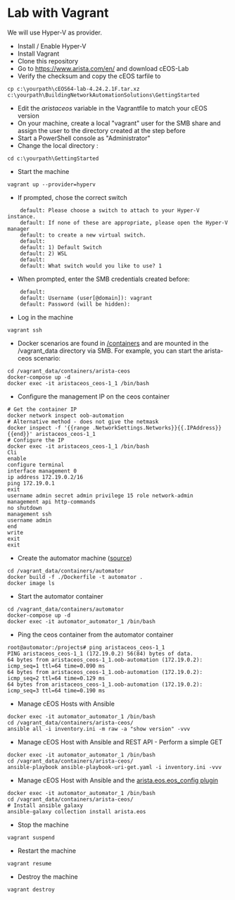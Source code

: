 # Lab with Vagrant
We will use Hyper-V as provider.

- Install / Enable Hyper-V 
- Install Vagrant
- Clone this repository
- Go to https://www.arista.com/en/ and download cEOS-Lab
- Verify the checksum and copy the cEOS tarfile to 
```
cp c:\yourpath\cEOS64-lab-4.24.2.1F.tar.xz c:\yourpath\BuildingNetworkAutomationSolutions\GettingStarted
```
- Edit the *aristaceos* variable in the Vagrantfile to match your cEOS version
- On your machine, create a local "vagrant" user for the SMB share and assign the user to the directory created at the step before
- Start a PowerShell console as "Administrator"
- Change the local directory :
```
cd c:\yourpath\GettingStarted
```
- Start the machine
```
vagrant up --provider=hyperv
```

- If prompted, chose the correct switch
```
    default: Please choose a switch to attach to your Hyper-V instance.
    default: If none of these are appropriate, please open the Hyper-V manager
    default: to create a new virtual switch.
    default:
    default: 1) Default Switch
    default: 2) WSL
    default:
    default: What switch would you like to use? 1
```

- When prompted, enter the SMB credentials created before:
```
    default:
    default: Username (user[@domain]): vagrant
    default: Password (will be hidden):
```

- Log in the machine
```
vagrant ssh
```

- Docker scenarios are found in [/containers](./containers) and are mounted in the /vagrant_data directory via SMB. For example, you can start the arista-ceos scenario:
```
cd /vagrant_data/containers/arista-ceos
docker-compose up -d
docker exec -it aristaceos_ceos-1_1 /bin/bash
```

- Configure the management IP on the ceos container
```
# Get the container IP
docker network inspect oob-automation
# Alternative method - does not give the netmask
docker inspect -f '{{range .NetworkSettings.Networks}}{{.IPAddress}}{{end}}' aristaceos_ceos-1_1
# Configure the IP
docker exec -it aristaceos_ceos-1_1 /bin/bash
Cli
enable
configure terminal
interface management 0
ip address 172.19.0.2/16
ping 172.19.0.1
exit
username admin secret admin privilege 15 role network-admin
management api http-commands
no shutdown
management ssh
username admin
end
write
exit
exit
```

- Create the automator machine ([source](https://packetpushers.net/building-a-docker-network-automation-container/))
```
cd /vagrant_data/containers/automator
docker build -f ./Dockerfile -t automator .
docker image ls
```

- Start the automator container
```
cd /vagrant_data/containers/automator
docker-compose up -d
docker exec -it automator_automator_1 /bin/bash
```

- Ping the ceos container from the automator container
```
root@automator:/projects# ping aristaceos_ceos-1_1
PING aristaceos_ceos-1_1 (172.19.0.2) 56(84) bytes of data.
64 bytes from aristaceos_ceos-1_1.oob-automation (172.19.0.2): icmp_seq=1 ttl=64 time=0.090 ms
64 bytes from aristaceos_ceos-1_1.oob-automation (172.19.0.2): icmp_seq=2 ttl=64 time=0.129 ms
64 bytes from aristaceos_ceos-1_1.oob-automation (172.19.0.2): icmp_seq=3 ttl=64 time=0.190 ms
```

- Manage cEOS Hosts with Ansible
```
docker exec -it automator_automator_1 /bin/bash
cd /vagrant_data/containers/arista-ceos/
ansible all -i inventory.ini -m raw -a "show version" -vvv
```

- Manage cEOS Host with Ansible and REST API - Perform a simple GET
```
docker exec -it automator_automator_1 /bin/bash
cd /vagrant_data/containers/arista-ceos/
ansible-playbook ansible-playbook-uri-get.yaml -i inventory.ini -vvv
```

- Manage cEOS Host with Ansible and the [arista.eos.eos_config plugin](https://docs.ansible.com/ansible/latest/collections/arista/eos/eos_config_module.html)
```
docker exec -it automator_automator_1 /bin/bash
cd /vagrant_data/containers/arista-ceos/
# Install ansible galaxy
ansible-galaxy collection install arista.eos
```


- Stop the machine
```
vagrant suspend
```

- Restart the machine
```
vagrant resume
```

- Destroy the machine
```
vagrant destroy
```
